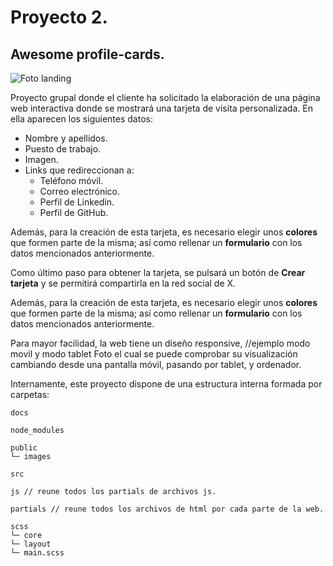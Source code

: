 # Proyecto 2.
## Awesome profile-cards.

![Foto landing](/landing.jpeg)

Proyecto grupal donde el cliente ha solicitado la elaboración de una página web interactiva donde se mostrará una tarjeta de visita personalizada. En ella aparecen los siguientes datos:
* Nombre y apellidos.
* Puesto de trabajo.
* Imagen.
* Links que redireccionan a:
    + Teléfono móvil.
    + Correo electrónico.
    + Perfil de Linkedin.
    + Perfil de GitHub.

Además, para la creación de esta tarjeta, es necesario elegir unos **colores** que formen parte de la misma; así como rellenar un **formulario** con los datos mencionados anteriormente. 

Como último paso para obtener la tarjeta, se pulsará un botón de **Crear tarjeta** y se permitirá compartirla en la red social de X. 

Además, para la creación de esta tarjeta, es necesario elegir unos **colores** que formen parte de la misma; así como rellenar un **formulario** con los datos mencionados anteriormente. 

Para mayor facilidad, la web tiene un diseño responsive,
//ejemplo modo movil y modo tablet Foto el cual se puede comprobar su visualización cambiando desde una pantalla móvil, pasando por tablet, y ordenador.

Internamente, este proyecto dispone de una estructura interna formada por carpetas: 

    docs

    node_modules    

    public
    └─ images
    
    src
    
    js // reune todos los partials de archivos js.

    partials // reune todos los archivos de html por cada parte de la web.

    scss
    └─ core
    └─ layout
    └─ main.scss
